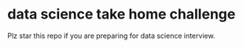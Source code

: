 # data science take home challenge

Plz star this repo if you are preparing for data science interview.
